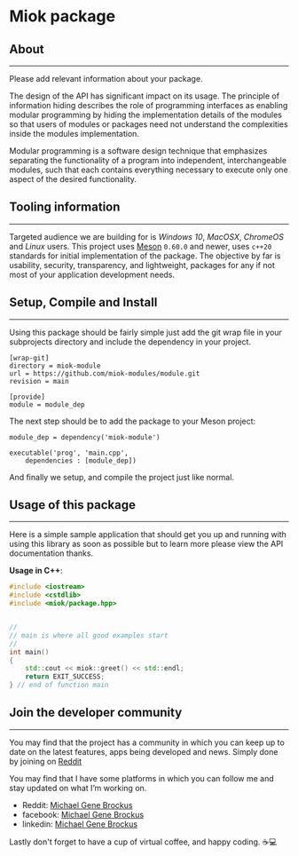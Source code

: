 # Miok package

## About

* * *

Please add relevant information about your package.

The design of the API has significant impact on its usage. The principle of
information hiding describes the role of programming interfaces as enabling
modular programming by hiding the implementation details of the modules so that
users of modules or packages need not understand the complexities inside the
modules implementation.

Modular programming is a software design technique that emphasizes separating
the functionality of a program into independent, interchangeable modules, such
that each contains everything necessary to execute only one aspect of the
desired functionality.

## Tooling information

* * *

Targeted audience we are building for is *Windows 10*, *MacOSX*, *ChromeOS*
and *Linux* users. This project uses [Meson](https://mesonbuild.com/) `0.60.0`
and newer, uses `c++20` standards for initial implementation of the package. The
objective by far is usability, security, transparency, and lightweight, packages
for any if not most of your application development needs.

## Setup, Compile and Install

* * *

Using this package should be fairly simple just add the git wrap file
in your subprojects directory and include the dependency in your project.

```console
[wrap-git]
directory = miok-module
url = https://github.com/miok-modules/module.git
revision = main

[provide]
module = module_dep
```


The next step should be to add the package to your Meson project:

```meson
module_dep = dependency('miok-module')

executable('prog', 'main.cpp',
    dependencies : [module_dep])

```

And finally we setup, and compile the project just like normal.

## Usage of this package

* * *

Here is a simple sample application that should get you up and
running with using this library as soon as possible but to learn
more please view the API documentation thanks.

**Usage in C++**:

```cpp
#include <iostream>
#include <cstdlib>
#include <miok/package.hpp>


//
// main is where all good examples start
//
int main()
{
    std::cout << miok::greet() << std::endl;
    return EXIT_SUCCESS;
} // end of function main

```

## Join the developer community

* * *

You may find that the project has a community in which you
can keep up to date on the latest features, apps being developed and news. Simply done by
joining on [Reddit](https://www.reddit.com/r/miok/)

You may find that I have some platforms in which you can follow me and stay updated on what I’m working on.

- Reddit: [Michael Gene Brockus](https://www.reddit.com/u/Native_Oklatopian)
- facebook: [Michael Gene Brockus](https://michaelbrockus.medium.com/)
- linkedin: [Michael Gene Brockus](https://www.linkedin.com/in/michael-brockus)

Lastly don't forget to have a cup of virtual coffee, and happy coding. ☕💻
